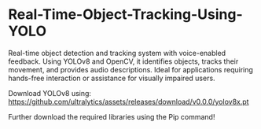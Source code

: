 # Real-Time-Object-Tracking-Using-YOLO 
Real-time object detection and tracking system with voice-enabled feedback. Using YOLOv8 and OpenCV, it identifies objects, tracks their movement, and provides audio descriptions. Ideal for applications requiring hands-free interaction or assistance for visually impaired users.

Download YOLOv8 using: https://github.com/ultralytics/assets/releases/download/v0.0.0/yolov8x.pt

Further download the required libraries using the Pip command!
